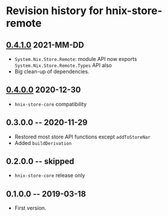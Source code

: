 # Revision history for hnix-store-remote

## [0.4.1.0](https://github.com/haskell-nix/hnix-store/compare/0.4.0.0...0.4.1.0) 2021-MM-DD

* `System.Nix.Store.Remote`: module API now exports `System.Nix.Store.Remote.Types` API also
* Big clean-up of dependencies.

## [0.4.0.0](https://github.com/haskell-nix/hnix-store/compare/0.3.0.0...0.4.0.0) 2020-12-30

* `hnix-store-core` compatibility

## 0.3.0.0 -- 2020-11-29

* Restored most store API functions except `addToStoreNar`
* Added `buildDerivation`

## 0.2.0.0 -- skipped

* `hnix-store-core` release only

## 0.1.0.0  -- 2019-03-18

* First version.
